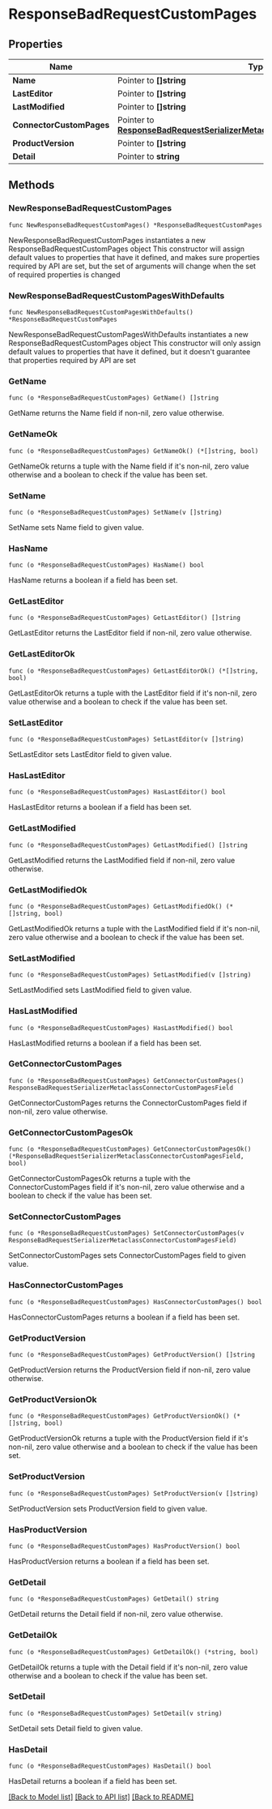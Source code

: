 # ResponseBadRequestCustomPages

## Properties

Name | Type | Description | Notes
------------ | ------------- | ------------- | -------------
**Name** | Pointer to **[]string** |  | [optional] 
**LastEditor** | Pointer to **[]string** |  | [optional] 
**LastModified** | Pointer to **[]string** |  | [optional] 
**ConnectorCustomPages** | Pointer to [**ResponseBadRequestSerializerMetaclassConnectorCustomPagesField**](ResponseBadRequestSerializerMetaclassConnectorCustomPagesField.md) |  | [optional] 
**ProductVersion** | Pointer to **[]string** |  | [optional] 
**Detail** | Pointer to **string** |  | [optional] 

## Methods

### NewResponseBadRequestCustomPages

`func NewResponseBadRequestCustomPages() *ResponseBadRequestCustomPages`

NewResponseBadRequestCustomPages instantiates a new ResponseBadRequestCustomPages object
This constructor will assign default values to properties that have it defined,
and makes sure properties required by API are set, but the set of arguments
will change when the set of required properties is changed

### NewResponseBadRequestCustomPagesWithDefaults

`func NewResponseBadRequestCustomPagesWithDefaults() *ResponseBadRequestCustomPages`

NewResponseBadRequestCustomPagesWithDefaults instantiates a new ResponseBadRequestCustomPages object
This constructor will only assign default values to properties that have it defined,
but it doesn't guarantee that properties required by API are set

### GetName

`func (o *ResponseBadRequestCustomPages) GetName() []string`

GetName returns the Name field if non-nil, zero value otherwise.

### GetNameOk

`func (o *ResponseBadRequestCustomPages) GetNameOk() (*[]string, bool)`

GetNameOk returns a tuple with the Name field if it's non-nil, zero value otherwise
and a boolean to check if the value has been set.

### SetName

`func (o *ResponseBadRequestCustomPages) SetName(v []string)`

SetName sets Name field to given value.

### HasName

`func (o *ResponseBadRequestCustomPages) HasName() bool`

HasName returns a boolean if a field has been set.

### GetLastEditor

`func (o *ResponseBadRequestCustomPages) GetLastEditor() []string`

GetLastEditor returns the LastEditor field if non-nil, zero value otherwise.

### GetLastEditorOk

`func (o *ResponseBadRequestCustomPages) GetLastEditorOk() (*[]string, bool)`

GetLastEditorOk returns a tuple with the LastEditor field if it's non-nil, zero value otherwise
and a boolean to check if the value has been set.

### SetLastEditor

`func (o *ResponseBadRequestCustomPages) SetLastEditor(v []string)`

SetLastEditor sets LastEditor field to given value.

### HasLastEditor

`func (o *ResponseBadRequestCustomPages) HasLastEditor() bool`

HasLastEditor returns a boolean if a field has been set.

### GetLastModified

`func (o *ResponseBadRequestCustomPages) GetLastModified() []string`

GetLastModified returns the LastModified field if non-nil, zero value otherwise.

### GetLastModifiedOk

`func (o *ResponseBadRequestCustomPages) GetLastModifiedOk() (*[]string, bool)`

GetLastModifiedOk returns a tuple with the LastModified field if it's non-nil, zero value otherwise
and a boolean to check if the value has been set.

### SetLastModified

`func (o *ResponseBadRequestCustomPages) SetLastModified(v []string)`

SetLastModified sets LastModified field to given value.

### HasLastModified

`func (o *ResponseBadRequestCustomPages) HasLastModified() bool`

HasLastModified returns a boolean if a field has been set.

### GetConnectorCustomPages

`func (o *ResponseBadRequestCustomPages) GetConnectorCustomPages() ResponseBadRequestSerializerMetaclassConnectorCustomPagesField`

GetConnectorCustomPages returns the ConnectorCustomPages field if non-nil, zero value otherwise.

### GetConnectorCustomPagesOk

`func (o *ResponseBadRequestCustomPages) GetConnectorCustomPagesOk() (*ResponseBadRequestSerializerMetaclassConnectorCustomPagesField, bool)`

GetConnectorCustomPagesOk returns a tuple with the ConnectorCustomPages field if it's non-nil, zero value otherwise
and a boolean to check if the value has been set.

### SetConnectorCustomPages

`func (o *ResponseBadRequestCustomPages) SetConnectorCustomPages(v ResponseBadRequestSerializerMetaclassConnectorCustomPagesField)`

SetConnectorCustomPages sets ConnectorCustomPages field to given value.

### HasConnectorCustomPages

`func (o *ResponseBadRequestCustomPages) HasConnectorCustomPages() bool`

HasConnectorCustomPages returns a boolean if a field has been set.

### GetProductVersion

`func (o *ResponseBadRequestCustomPages) GetProductVersion() []string`

GetProductVersion returns the ProductVersion field if non-nil, zero value otherwise.

### GetProductVersionOk

`func (o *ResponseBadRequestCustomPages) GetProductVersionOk() (*[]string, bool)`

GetProductVersionOk returns a tuple with the ProductVersion field if it's non-nil, zero value otherwise
and a boolean to check if the value has been set.

### SetProductVersion

`func (o *ResponseBadRequestCustomPages) SetProductVersion(v []string)`

SetProductVersion sets ProductVersion field to given value.

### HasProductVersion

`func (o *ResponseBadRequestCustomPages) HasProductVersion() bool`

HasProductVersion returns a boolean if a field has been set.

### GetDetail

`func (o *ResponseBadRequestCustomPages) GetDetail() string`

GetDetail returns the Detail field if non-nil, zero value otherwise.

### GetDetailOk

`func (o *ResponseBadRequestCustomPages) GetDetailOk() (*string, bool)`

GetDetailOk returns a tuple with the Detail field if it's non-nil, zero value otherwise
and a boolean to check if the value has been set.

### SetDetail

`func (o *ResponseBadRequestCustomPages) SetDetail(v string)`

SetDetail sets Detail field to given value.

### HasDetail

`func (o *ResponseBadRequestCustomPages) HasDetail() bool`

HasDetail returns a boolean if a field has been set.


[[Back to Model list]](../README.md#documentation-for-models) [[Back to API list]](../README.md#documentation-for-api-endpoints) [[Back to README]](../README.md)


